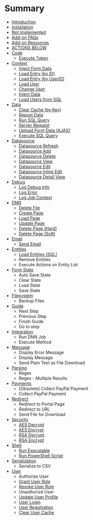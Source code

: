 # Summary

* [Introduction](README.md)
* [Installation](installation.md)
* [Not Implemented](not_implemented.md)
* [Add-on FAQs](addon-faqs.md)
* [Add-on Resources](add-on-resources.md)
* [ACTIONS BELOW](actions.md)
* [Code](serialization.md)
   * [Execute Token](execute_token.md)
* [Context](context.md)
   * [Inject Form Data](inject_form_data.md)
   * [Load Entry (by ID)](load_entry_by_id.md)
   * [Load Entry (by UserID)](load_entry_by_userid.md)
   * [Load User](load_user.md)
   * [Change User](change_user.md)
   * [Inject Data](inject_data.md)
   * [Load Users from SQL](load_users_from_sql.md)
* [Data](data.md)
   * [Clear Cache (by Key)](clear_cache_by_key.md)
   * [Repost Data](repost_data.md)
   * [Run SQL Query](run_sql_query.md)
   * [Server Request](server_request.md)
   * [Upload Form Data (AJAX)](upload_form_data_ajax.md)
   * [Execute SQL Query](execute_sql_query.md)
* [Datasource](datasource.md)
   * [Datasource Refresh](datasource_refresh.md)
   * [Datasource Add](datasource_add.md)
   * [Datasource Delete](datasource_delete.md)
   * [Datasource View](datasource_view.md)
   * [Datasource Edit](datasource_edit.md)
   * [Datasource Inline Edit](datasource_inline_edit.md)
   * [Datasource Detail View](datasource_detail_view.md)
* [Debug](debug.md)
   * [Log Debug Info](log_debug_info.md)
   * [Log Error](log_error.md)
   * [Log Job Context](log_job_context.md)
* [DNN](dnn.md)
   * [Delete File](delete_file.md)
   * [Create Page](create_page.md)
   * [Load Page](load_page.md)
   * [Update Page](update_page.md)
   * [Delete Page (Hard)](delete_page_hard.md)
   * [Delete Page (Soft)](delete_page_soft.md)
* [Email](emaill.md)
   * [Send Email](email.md)
* [Entities](entities.md)
   * [Load Entities (SQL)](load_entities_sql.md)
   * Remove Entities
   * Execute Actions on Entity List
* [Form State](form_state.md)
   * Auto Save State
   * Clear State
   * Load State
   * Save State
* [Filesystem](filesystem.md)
   * Backup Files
* [Guide](guide.md)
   * Next Step
   * Previous Step
   * Finish Guide
   * Go to step
* [Integration](integration.md)
   * Run DNN Job
   * Execute Method
* [Message](messagee.md)
   * Display Error Message
   * Display Message
   * Send Plain Text as File Download
* [Parsing](parsing.md)
   * Regex
   * Regex - Multiple Results
* [Payments](payments.md)
   * [Obsolete] Collect PayPal Payment
   * Collect PayPal Payment
* [Redirect](redirectt.md)
   * Redirect to Portal Page
   * Redirect to URL
   * Send File for Download
* [Security](security.md)
   * [AES Decrypt](aes_decrypt.md)
   * [AES Encrypt](aes_encrypt.md)
   * [RSA Decrypt](rsa_decrypt.md)
   * [RSA Encrypt](rsa_encrypt.md)
* [Shell](shell.md)
   * [Run Executable](run_executable.md)
   * [Run PowerShell Script](run_powershell_script.md)
* [Serialization](serializationn.md)
   * Serialize to CSV
* [User](user.md)
   * Authorize User
   * [Grant User Role](grant_user_role.md)
   * [Revoke User Role](revoke_user_role.md)
   * Unauthorize User
   * [Update User Profile](update_user_profile.md)
   * [User Login](user_login.md)
   * [User Registration](user_registration.md)
   * [Clear User Cache](clear_user_cache.md)

